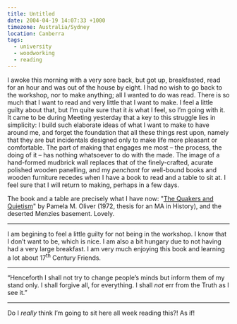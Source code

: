 ```yaml
---
title: Untitled
date: 2004-04-19 14:07:33 +1000
timezone: Australia/Sydney
location: Canberra
tags:
  - university
  - woodworking
  - reading
---
```

I awoke this morning with a very sore back, but got up, breakfasted, read for an hour and was out of the house by eight. I had no wish to go back to the workshop, nor to make anything; all I wanted to do was read. There is so much that I want to read and very little that I want to make. I feel a little guilty about that, but I’m quite sure that it _is_ what I feel, so I’m going with it. It came to be during Meeting yesterday that a key to this struggle lies in simplicity: I build such elaborate ideas of what I want to make to have around me, and forget the foundation that all these things rest upon, namely that they are but incidentals designed only to make life more pleasant or comfortable. The part of making that engages me most – the process, the doing of it – has nothing whatsoever to do with the made. The image of a hand-formed mudbrick wall replaces that of the finely-crafted, acurate polished wooden panelling, and my _penchant_ for well-bound books and wooden furniture recedes when I have a book to read and a table to sit at. I feel sure that I will return to making, perhaps in a few days.

The book and a table are precisely what I have now: "[The Quakers and Quietism](https://samwilson.id.au/2004/0419_quakers-and-quietism.html)" by Pamela M. Oliver (1972, thesis for an MA in History), and the deserted Menzies basement. Lovely.

- - -

I am begining to feel a little guilty for not being in the workshop. I know that I don’t want to be, which is nice. I am also a bit hungary due to not having had a very large breakfast. I am very much enjoying this book and learning a lot about 17<sup>th</sup> Century Friends.

- - -

“Henceforth I shall not try to change people’s minds but inform them of my stand only. I shall forgive all, for everything. I shall _not_ err from the Truth as I see it.”

- - -

Do I *really* think I’m going to sit here all week reading this?! As if!
